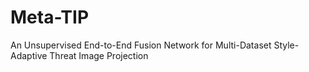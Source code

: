 # Meta-TIP
An Unsupervised End-to-End Fusion  Network for Multi-Dataset Style-Adaptive Threat Image Projection
